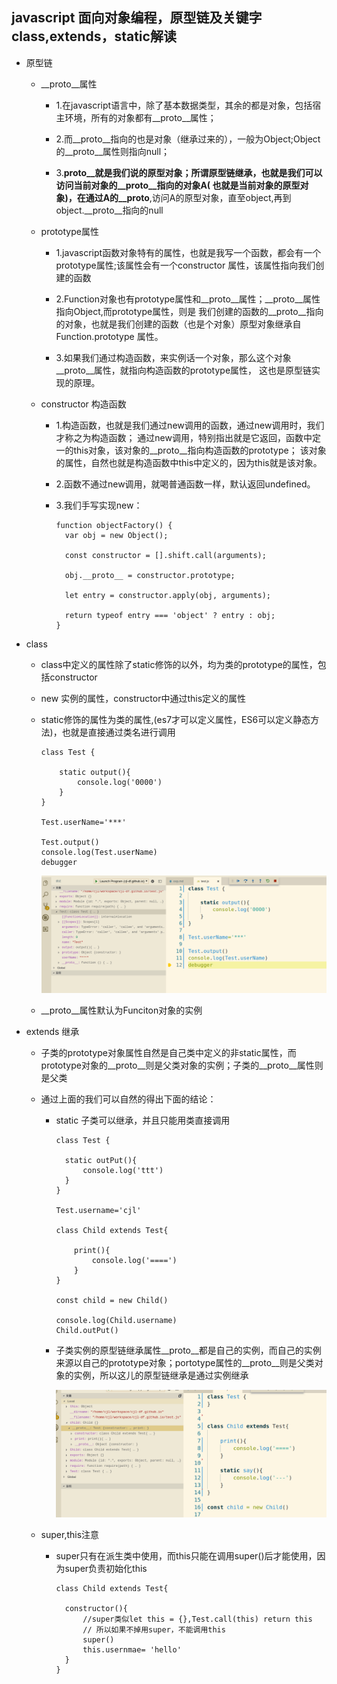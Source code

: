 ## javascript 面向对象编程，原型链及关键字class,extends，static解读

  * 原型链
    
    * __proto__属性
    
      * 1.在javascript语言中，除了基本数据类型，其余的都是对象，包括宿主环境，所有的对象都有__proto__属性；
      
      * 2.而__proto__指向的也是对象（继承过来的），一般为Object;Object的__proto__属性则指向null；
      
      * 3.__proto__就是我们说的原型对象；所谓原型链继承，也就是我们可以访问当前对象的__proto__指向的对象A(
        也就是当前对象的原型对象)，在通过A的__proto__,访问A的原型对象，直至object,再到
        object.__proto__指向的null
          
    * prototype属性
          
      * 1.javascript函数对象特有的属性，也就是我写一个函数，都会有一个prototype属性;该属性会有一个constructor
        属性，该属性指向我们创建的函数
        
      * 2.Function对象也有prototype属性和__proto__属性；__proto__属性指向Object,而prototype属性，则是
        我们创建的函数的__proto__指向的对象，也就是我们创建的函数（也是个对象）原型对象继承自Function.prototype
        属性。
      
      * 3.如果我们通过构造函数，来实例话一个对象，那么这个对象__proto__属性，就指向构造函数的prototype属性，
        这也是原型链实现的原理。
            
          
    * constructor 构造函数
    
      * 1.构造函数，也就是我们通过new调用的函数，通过new调用时，我们才称之为构造函数；
        通过new调用，特别指出就是它返回，函数中定一的this对象，该对象的__proto__指向构造函数的prototype；
        该对象的属性，自然也就是构造函数中this中定义的，因为this就是该对象。
      
      * 2.函数不通过new调用，就喝普通函数一样，默认返回undefined。
      
      * 3.我们手写实现new：

        ```
        function objectFactory() {
          var obj = new Object();

          const constructor = [].shift.call(arguments);

          obj.__proto__ = constructor.prototype;

          let entry = constructor.apply(obj, arguments);

          return typeof entry === 'object' ? entry : obj;
        }
        ```
          
         
  * class
      
    * class中定义的属性除了static修饰的以外，均为类的prototype的属性，包括constructor

    * new 实例的属性，constructor中通过this定义的属性

    * static修饰的属性为类的属性,(es7才可以定义属性，ES6可以定义静态方法)，也就是直接通过类名进行调用

      ```
      class Test {

          static output(){
              console.log('0000')
          }
      }

      Test.userName='***'

      Test.output()
      console.log(Test.userName)
      debugger
      ```

      ![static属性](../assets/image/javascript/class/static属性.png)

    * __proto__属性默认为Funciton对象的实例
  
  * extends 继承

    * 子类的prototype对象属性自然是自己类中定义的非static属性，而prototype对象的__proto__则是父类对象的实例；子类的__proto__属性则是父类

    * 通过上面的我们可以自然的得出下面的结论：

      * static 子类可以继承，并且只能用类直接调用

        ```
        class Test {

          static outPut(){
              console.log('ttt')
          }
        }

        Test.username='cjl'

        class Child extends Test{

            print(){
                console.log('====')
            }
        }

        const child = new Child()

        console.log(Child.username)
        Child.outPut()
        ```
      * 子类实例的原型链继承属性__proto__都是自己的实例，而自己的实例来源以自己的prototype对象；portotype属性的__proto__则是父类对象的实例，所以这儿的原型链继承是通过实例继承

        ![static属性](../assets/image/javascript/class/子类实例.png)  
  
    * super,this注意

      * super只有在派生类中使用，而this只能在调用super()后才能使用，因为super负责初始化this

        ```
        class Child extends Test{

          constructor(){
              //super类似let this = {},Test.call(this) return this
              // 所以如果不掉用super，不能调用this
              super()  
              this.usernmae= 'hello'
          }
        }
        ```